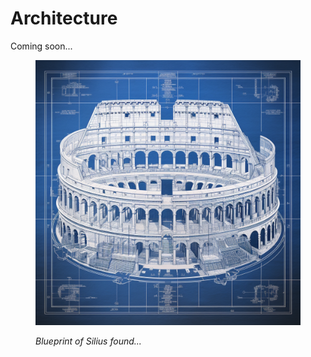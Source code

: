 # Architecture

Coming soon...

<figure><img src="../.gitbook/assets/architecture.png" alt=""><figcaption><p><em>Blueprint of Silius found...</em></p></figcaption></figure>

